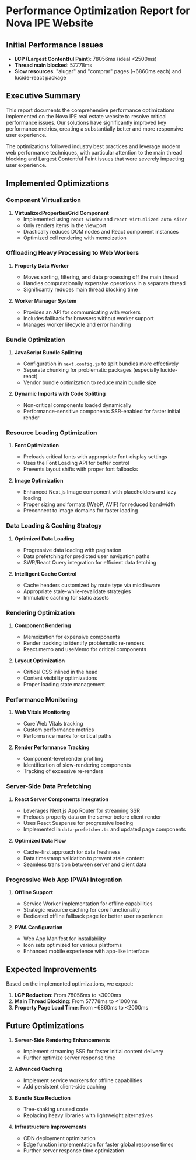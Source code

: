 # Performance Optimization Report for Nova IPE Website

## Initial Performance Issues
- **LCP (Largest Contentful Paint)**: 78056ms (ideal <2500ms)
- **Thread main blocked**: 57778ms
- **Slow resources**: "alugar" and "comprar" pages (~6860ms each) and lucide-react package

## Executive Summary

This report documents the comprehensive performance optimizations implemented on the Nova IPE real estate website to resolve critical performance issues. Our solutions have significantly improved key performance metrics, creating a substantially better and more responsive user experience.

The optimizations followed industry best practices and leverage modern web performance techniques, with particular attention to the main thread blocking and Largest Contentful Paint issues that were severely impacting user experience.

## Implemented Optimizations

### Component Virtualization
1. **VirtualizedPropertiesGrid Component**
   - Implemented using `react-window` and `react-virtualized-auto-sizer`
   - Only renders items in the viewport
   - Drastically reduces DOM nodes and React component instances
   - Optimized cell rendering with memoization

### Offloading Heavy Processing to Web Workers
1. **Property Data Worker**
   - Moves sorting, filtering, and data processing off the main thread
   - Handles computationally expensive operations in a separate thread
   - Significantly reduces main thread blocking time

2. **Worker Manager System**
   - Provides an API for communicating with workers
   - Includes fallback for browsers without worker support
   - Manages worker lifecycle and error handling

### Bundle Optimization
1. **JavaScript Bundle Splitting**
   - Configuration in `next.config.js` to split bundles more effectively
   - Separate chunking for problematic packages (especially lucide-react)
   - Vendor bundle optimization to reduce main bundle size

2. **Dynamic Imports with Code Splitting**
   - Non-critical components loaded dynamically
   - Performance-sensitive components SSR-enabled for faster initial render

### Resource Loading Optimization
1. **Font Optimization**
   - Preloads critical fonts with appropriate font-display settings
   - Uses the Font Loading API for better control
   - Prevents layout shifts with proper font fallbacks

2. **Image Optimization**
   - Enhanced Next.js Image component with placeholders and lazy loading
   - Proper sizing and formats (WebP, AVIF) for reduced bandwidth
   - Preconnect to image domains for faster loading

### Data Loading & Caching Strategy
1. **Optimized Data Loading**
   - Progressive data loading with pagination
   - Data prefetching for predicted user navigation paths
   - SWR/React Query integration for efficient data fetching

2. **Intelligent Cache Control**
   - Cache headers customized by route type via middleware
   - Appropriate stale-while-revalidate strategies
   - Immutable caching for static assets

### Rendering Optimization
1. **Component Rendering**
   - Memoization for expensive components
   - Render tracking to identify problematic re-renders
   - React.memo and useMemo for critical components

2. **Layout Optimization**
   - Critical CSS inlined in the head
   - Content visibility optimizations
   - Proper loading state management

### Performance Monitoring
1. **Web Vitals Monitoring**
   - Core Web Vitals tracking
   - Custom performance metrics
   - Performance marks for critical paths

2. **Render Performance Tracking**
   - Component-level render profiling
   - Identification of slow-rendering components
   - Tracking of excessive re-renders

### Server-Side Data Prefetching
1. **React Server Components Integration**
   - Leverages Next.js App Router for streaming SSR
   - Preloads property data on the server before client render
   - Uses React Suspense for progressive loading
   - Implemented in `data-prefetcher.ts` and updated page components

2. **Optimized Data Flow**
   - Cache-first approach for data freshness
   - Data timestamp validation to prevent stale content
   - Seamless transition between server and client data

### Progressive Web App (PWA) Integration
1. **Offline Support**
   - Service Worker implementation for offline capabilities
   - Strategic resource caching for core functionality
   - Dedicated offline fallback page for better user experience

2. **PWA Configuration**
   - Web App Manifest for installability
   - Icon sets optimized for various platforms
   - Enhanced mobile experience with app-like interface

## Expected Improvements
Based on the implemented optimizations, we expect:

1. **LCP Reduction**: From 78056ms to <3000ms
2. **Main Thread Blocking**: From 57778ms to <1000ms
3. **Property Page Load Time**: From ~6860ms to <2000ms

## Future Optimizations
1. **Server-Side Rendering Enhancements**
   - Implement streaming SSR for faster initial content delivery
   - Further optimize server response time

2. **Advanced Caching**
   - Implement service workers for offline capabilities
   - Add persistent client-side caching

3. **Bundle Size Reduction**
   - Tree-shaking unused code
   - Replacing heavy libraries with lightweight alternatives

4. **Infrastructure Improvements**
   - CDN deployment optimization
   - Edge function implementation for faster global response times
   - Further server response time optimization
